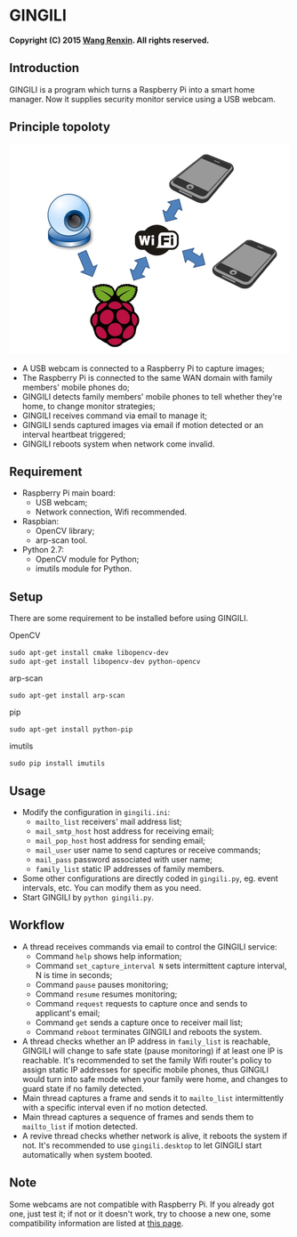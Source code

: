# GINGILI

**Copyright (C) 2015 [Wang Renxin](https://github.com/paladin-t). All rights reserved.**

## Introduction

GINGILI is a program which turns a Raspberry Pi into a smart home manager.
Now it supplies security monitor service using a USB webcam.

## Principle topoloty

![](https://github.com/paladin-t/gingili/blob/master/topology.png)

* A USB webcam is connected to a Raspberry Pi to capture images;
* The Raspberry Pi is connected to the same WAN domain with family members'
mobile phones do;
* GINGILI detects family members' mobile phones to tell whether they're home,
to change monitor strategies;
* GINGILI receives command via email to manage it;
* GINGILI sends captured images via email if motion detected or an interval
heartbeat triggered;
* GINGILI reboots system when network come invalid.

## Requirement

* Raspberry Pi main board:
	* USB webcam;
	* Network connection, Wifi recommended.
* Raspbian:
	* OpenCV library;
	* arp-scan tool.
* Python 2.7:
	* OpenCV module for Python;
	* imutils module for Python.

## Setup

There are some requirement to be installed before using GINGILI.

OpenCV

    sudo apt-get install cmake libopencv-dev
    sudo apt-get install libopencv-dev python-opencv

arp-scan

    sudo apt-get install arp-scan

pip

    sudo apt-get install python-pip

imutils

    sudo pip install imutils

## Usage

* Modify the configuration in `gingili.ini`:
	* `mailto_list` receivers' mail address list;
	* `mail_smtp_host` host address for receiving email;
	* `mail_pop_host` host address for sending email;
	* `mail_user` user name to send captures or receive commands;
	* `mail_pass` password associated with user name;
	* `family_list` static IP addresses of family members.
* Some other configurations are directly coded in `gingili.py`, eg. event
intervals, etc. You can modify them as you need.
* Start GINGILI by `python gingili.py`.

## Workflow

* A thread receives commands via email to control the GINGILI service:
	* Command `help` shows help information;
	* Command `set_capture_interval N` sets intermittent capture interval, N is
time in seconds;
	* Command `pause` pauses monitoring;
	* Command `resume` resumes monitoring;
	* Command `request` requests to capture once and sends to applicant's email;
	* Command `get` sends a capture once to receiver mail list;
	* Command `reboot` terminates GINGILI and reboots the system.
* A thread checks whether an IP address in `family_list` is reachable, GINGILI
will change to safe state (pause monitoring) if at least one IP is reachable.
It's recommended to set the family Wifi router's policy to assign static IP
addresses for specific mobile phones, thus GINGILI would turn into safe mode
when your family were home, and changes to guard state if no family detected.
* Main thread captures a frame and sends it to `mailto_list` intermittently
with a specific interval even if no motion detected.
* Main thread captures a sequence of frames and sends them to `mailto_list` if
motion detected.
* A revive thread checks whether network is alive, it reboots the system if
not. It's recommended to use `gingili.desktop` to let GINGILI start
automatically when system booted.

## Note

Some webcams are not compatible with Raspberry Pi. If you already got one, just
test it; if not or it doesn't work, try to choose a new one, some compatibility
information are listed at [this page](http://elinux.org/RPi_USB_Webcams).
